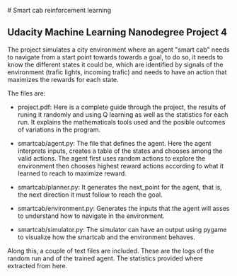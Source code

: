 # Smart cab reinforcement learning
## Udacity Machine Learning Nanodegree Project 4

The project simulates a city environment where an agent "smart cab" needs to navigate from a start point towards towards a goal, to do so, it needs to know the different states it could be, which are identified by signals of the environment (trafic lights, incoming trafic) and needs to have an action that maximizes the rewards for each state.

The files are:
- project.pdf: Here is a complete guide through the project, the results of runing it randomly and using Q learning as well as the statistics for each run. It explains the mathematicals tools used and the posible outcomes of variations in the program.

- smartcab/agent.py: The file that defines the agent. Here the agent interprets inputs, creates a table of the states and chooses among the valid actions. The agent first uses random actions to explore the environment then chooses highest reward actions according to what it learned to reach to maximize reward.

- smartcab/planner.py: It generates the next_point for the agent, that is, the next direction it must follow to reach the goal.

- smartcab/environment.py: Generates the inputs that the agent will asses to understand how to navigate in the environment.

- smartcab/simulator.py: The simulator can have an output using pygame to visualize how the smartcab and the environment behaves.

Along this, a couple of text files are included. These are the logs of the random run and of the trained agent. The statistics provided where extracted from here.
